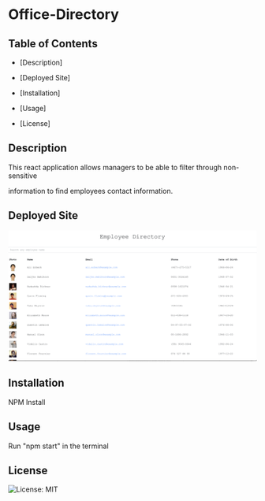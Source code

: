 # Office-Directory

## Table of Contents

- [Description]

- [Deployed Site]

- [Installation]

- [Usage]

- [License]

## Description

This react application allows managers to be able to filter through non-sensitive

information to find employees contact information.

## Deployed Site

![Home](public/app.png)

## Installation

NPM Install

## Usage

Run "npm start" in the terminal

## License

![License: MIT](https://img.shields.io/badge/License-MIT-yellow.svg)
